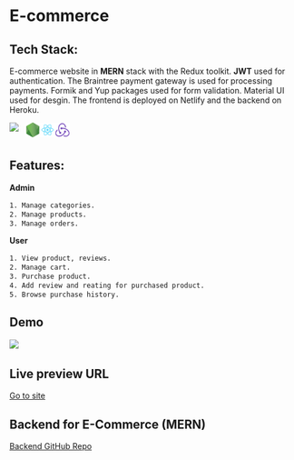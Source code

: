 # E-commerce

## Tech Stack:

E-commerce website in **MERN** stack with the Redux toolkit. **JWT** used for authentication. The Braintree payment gateway is used for processing payments. Formik and Yup packages used for form validation. Material UI used for desgin. The frontend is deployed on Netlify and the backend on Heroku.

<img align="left" width="28px" src="https://img.icons8.com/color/48/000000/mongodb.png"/>

<img align="left" alt="Node.js" width="26px" src="https://raw.githubusercontent.com/github/explore/80688e429a7d4ef2fca1e82350fe8e3517d3494d/topics/nodejs/nodejs.png"/>

<img align="left" alt="React" width="26px" src="https://raw.githubusercontent.com/github/explore/80688e429a7d4ef2fca1e82350fe8e3517d3494d/topics/react/react.png"/>

<img align="left" alt="React" width="26px" src="https://raw.githubusercontent.com/github/explore/80688e429a7d4ef2fca1e82350fe8e3517d3494d/topics/redux/redux.png"/>

</br>
</br>

## Features:

**Admin**

    1. Manage categories.
    2. Manage products.
    3. Manage orders.

**User**

    1. View product, reviews.
    2. Manage cart.
    3. Purchase product.
    4. Add review and reating for purchased product.
    5. Browse purchase history.

## Demo

![](./src/assests/MY-STORE.gif)

## Live preview URL

[Go to site](https://my-ecommstore.netlify.app/)

## Backend for E-Commerce (MERN)

[Backend GitHub Repo](https://github.com/akshayjadhav4/-E-Commerce-backend-)
